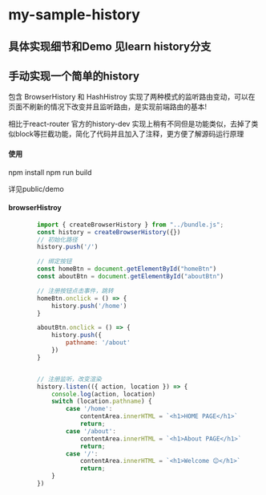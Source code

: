 # my-sample-history 
## 具体实现细节和Demo 见learn history分支
## 手动实现一个简单的history
包含 BrowserHistory 和 HashHistroy 
实现了两种模式的监听路由变动，可以在页面不刷新的情况下改变并且监听路由，是实现前端路由的基本!

相比于react-router 官方的history-dev 实现上稍有不同但是功能类似，去掉了类似block等拦截功能，简化了代码并且加入了注释，更方便了解源码运行原理

#### 使用 
npm install
npm run build

详见public/demo

#### browserHistroy
```javascript
        import { createBrowserHistory } from "../bundle.js";
        const history = createBrowserHistory({})
        // 初始化路径
        history.push('/')

        // 绑定按钮
        const homeBtn = document.getElementById("homeBtn")
        const aboutBtn = document.getElementById("aboutBtn")

        // 注册按钮点击事件，跳转
        homeBtn.onclick = () => {
            history.push('/home')
        }

        aboutBtn.onclick = () => {
            history.push({
                pathname: '/about'
            })
        }


        // 注册监听，改变渲染
        history.listen(({ action, location }) => {
            console.log(action, location)
            switch (location.pathname) {
                case '/home':
                    contentArea.innerHTML = `<h1>HOME PAGE</h1>`
                    return;
                case '/about':
                    contentArea.innerHTML = `<h1>About PAGE</h1>`
                    return;
                case '/':
                    contentArea.innerHTML = `<h1>Welcome 😊</h1>`
                    return;
            }
        })
```


